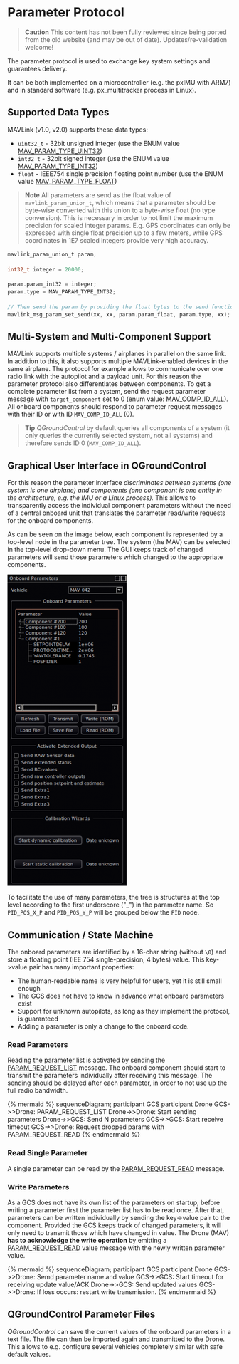 # Parameter Protocol

> **Caution** This content has not been fully reviewed since being ported from the old website (and may be out of date). Updates/re-validation welcome!

The parameter protocol is used to exchange key system settings and guarantees delivery.

It can be both implemented on a microcontroller (e.g. the pxIMU with ARM7) and in standard software (e.g. px_multitracker process in Linux).

## Supported Data Types

MAVLink (v1.0, v2.0) supports these data types:

* `uint32_t` - 32bit unsigned integer (use the ENUM value [MAV_PARAM_TYPE_UINT32](../messages/common.md#MAV_PARAM_TYPE_UINT32))
* `int32_t` - 32bit signed integer (use the ENUM value [MAV_PARAM_TYPE_INT32](../messages/common.md#MAV_PARAM_TYPE_INT32))
* `float` - IEEE754 single precision floating point number (use the ENUM value [MAV_PARAM_TYPE_FLOAT](../messages/common.md#MAV_PARAM_TYPE_FLOAT))

> **Note** All parameters are send as the float value of `mavlink_param_union_t`, which means that a parameter should be byte-wise converted with this union to a byte-wise float (no type conversion). This is necessary in order to not limit the maximum precision for scaled integer params. E.g. GPS coordinates can only be expressed with single float precision up to a few meters, while GPS coordinates in 1E7 scaled integers provide very high accuracy.

```c
mavlink_param_union_t param;

int32_t integer = 20000;

param.param_int32 = integer;
param.type = MAV_PARAM_TYPE_INT32;

// Then send the param by providing the float bytes to the send function
mavlink_msg_param_set_send(xx, xx, param.param_float, param.type, xx);
```

## Multi-System and Multi-Component Support

MAVLink supports multiple systems / airplanes in parallel on the same link. In addition to this, it also supports multiple MAVLink-enabled devices in the same airplane. The protocol for example allows to communicate over one radio link with the autopilot and a payload unit. For this reason the parameter protocol also differentiates between components. To get a complete parameter list from a system, send the request parameter message with `target_component` set to 0 (enum value: [MAV_COMP_ID_ALL](../messages/common.md#MAV_COMP_ID_ALL)). All onboard components should respond to parameter request messages with their ID or with ID `MAV_COMP_ID_ALL` (0). 

> **Tip** *QGroundControl* by default queries all components of a system (it only queries the currently selected system, not all systems) and therefore sends ID 0 (`MAV_COMP_ID_ALL`).


## Graphical User Interface in QGroundControl

For this reason the parameter interface *discriminates between systems (one system is one airplane) and components (one component is one entity in the architecture, e.g. the IMU or a Linux process).* This allows to transparently access the individual component parameters without the need of a central onboard unit that translates the parameter read/write requests for the onboard components.

As can be seen on the image below, each component is represented by a top-level node in the parameter tree. The system (the MAV) can be selected in the top-level drop-down menu. The GUI keeps track of changed parameters will send those parameters which changed to the appropriate components.

![QGroundControl Parameter Interface](../../assets/protocols/parameter_interface_gui.png)

To facilitate the use of many parameters, the tree is structures at the top level according to the first underscore ("_") in the parameter name. So `PID_POS_X_P` and `PID_POS_Y_P` will be grouped below the `PID` node.


## Communication / State Machine

The onboard parameters are identified by a 16-char string (without `\0`) and store a floating point (IEE 754 single-precision, 4 bytes) value. This key->value pair has many important properties:

* The human-readable name is very helpful for users, yet it is still small enough
* The GCS does not have to know in advance what onboard parameters exist
* Support for unknown autopilots, as long as they implement the protocol, is guaranteed
* Adding a parameter is only a change to the onboard code.

### Read Parameters

Reading the parameter list is activated by sending the [PARAM_REQUEST_LIST](../messages/common.md#PARAM_REQUEST_LIST) message. The onboard component should start to transmit the parameters individually after receiving this message. The sending should be delayed after each parameter, in order to not use up the full radio bandwidth.

{% mermaid %}
sequenceDiagram;
    participant GCS
    participant Drone
    GCS->>Drone: PARAM_REQUEST_LIST
    Drone->>Drone: Start sending parameters
    Drone->>GCS: Send N parameters
    GCS->>GCS: Start receive timeout
    GCS->>Drone: Request dropped params with PARAM_REQUEST_READ
{% endmermaid %}

### Read Single Parameter

A single parameter can be read by the [PARAM_REQUEST_READ](../messages/common.md#PARAM_REQUEST_READ) message.



### Write Parameters

As a GCS does not have its own list of the parameters on startup, before writing a parameter first the parameter list has to be read once. After that, parameters can be written individually by sending the key->value pair to the component. Provided the GCS keeps track of changed parameters, it will only need to transmit those which have changed in value. The Drone (MAV) **has to acknowledge the write operation** by emitting a [PARAM_REQUEST_READ](../messages/common.md#PARAM_VALUE)  value message with the newly written parameter value.

{% mermaid %}
sequenceDiagram;
    participant GCS
    participant Drone
    GCS->>Drone: Semd parameter name and value
    GCS->>GCS: Start timeout for receiving update value/ACK
    Drone->>GCS: Send updated values
    GCS->>Drone: If loss occurs: restart write transmission.
{% endmermaid %}


## QGroundControl Parameter Files

*QGroundControl* can save the current values of the onboard parameters in a text file. The file can then be imported again and transmitted to the Drone. This allows to e.g. configure several vehicles completely similar with safe default values.
